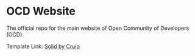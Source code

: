 # OCD Website

The official repo for the main website of Open Community of Developers (OCD).

Template Link: [Solid by Cruip](https://cruip.com/solid)
